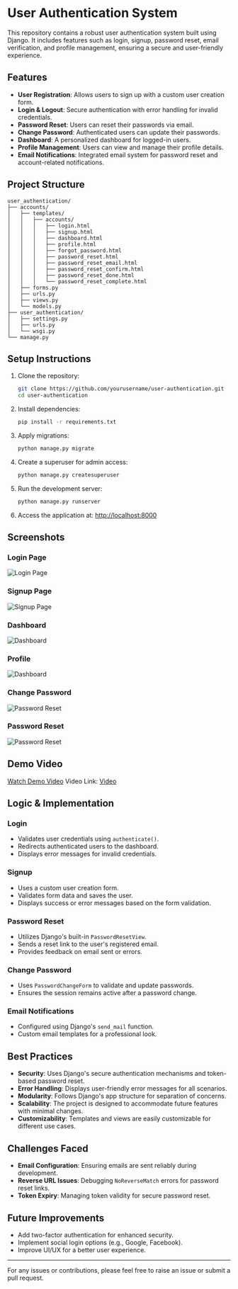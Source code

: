 # User Authentication System

This repository contains a robust user authentication system built using Django. It includes features such as login, signup, password reset, email verification, and profile management, ensuring a secure and user-friendly experience.

## Features

- **User Registration**: Allows users to sign up with a custom user creation form.
- **Login & Logout**: Secure authentication with error handling for invalid credentials.
- **Password Reset**: Users can reset their passwords via email.
- **Change Password**: Authenticated users can update their passwords.
- **Dashboard**: A personalized dashboard for logged-in users.
- **Profile Management**: Users can view and manage their profile details.
- **Email Notifications**: Integrated email system for password reset and account-related notifications.

## Project Structure

```
user_authentication/
├── accounts/
│   ├── templates/
│   │   ├── accounts/
│   │   │   ├── login.html
│   │   │   ├── signup.html
│   │   │   ├── dashboard.html
│   │   │   ├── profile.html
│   │   │   ├── forgot_password.html
│   │   │   ├── password_reset.html
│   │   │   ├── password_reset_email.html
│   │   │   ├── password_reset_confirm.html
│   │   │   ├── password_reset_done.html
│   │   │   └── password_reset_complete.html
│   ├── forms.py
│   ├── urls.py
│   ├── views.py
│   └── models.py
├── user_authentication/
│   ├── settings.py
│   ├── urls.py
│   └── wsgi.py
└── manage.py
```

## Setup Instructions

1. Clone the repository:
   ```bash
   git clone https://github.com/yourusername/user-authentication.git
   cd user-authentication
   ```

2. Install dependencies:
   ```bash
   pip install -r requirements.txt
   ```

3. Apply migrations:
   ```bash
   python manage.py migrate
   ```

4. Create a superuser for admin access:
   ```bash
   python manage.py createsuperuser
   ```

5. Run the development server:
   ```bash
   python manage.py runserver
   ```

6. Access the application at:
   [http://localhost:8000](http://localhost:8000)

## Screenshots

### Login Page
![Login Page](screenshots/login.png)

### Signup Page
![Signup Page](screenshots/signup.png)

### Dashboard
![Dashboard](screenshots/dashboard.png)

### Profile
![Dashboard](screenshots/profile.png)

### Change Password
![Password Reset](screenshots/change_password.png)

### Password Reset
![Password Reset](screenshots/reset-password.png)

## Demo Video

[Watch Demo Video](screenshots/User_Authentication_System.mp4)
Video Link: [Video](https://drive.google.com/drive/folders/1c05Lrp7xh2w1zH_YIQzau9KL10EhvhZR?usp=sharing)

## Logic & Implementation

### Login
- Validates user credentials using `authenticate()`.
- Redirects authenticated users to the dashboard.
- Displays error messages for invalid credentials.

### Signup
- Uses a custom user creation form.
- Validates form data and saves the user.
- Displays success or error messages based on the form validation.

### Password Reset
- Utilizes Django's built-in `PasswordResetView`.
- Sends a reset link to the user's registered email.
- Provides feedback on email sent or errors.

### Change Password
- Uses `PasswordChangeForm` to validate and update passwords.
- Ensures the session remains active after a password change.

### Email Notifications
- Configured using Django's `send_mail` function.
- Custom email templates for a professional look.

## Best Practices

- **Security**: Uses Django's secure authentication mechanisms and token-based password reset.
- **Error Handling**: Displays user-friendly error messages for all scenarios.
- **Modularity**: Follows Django's app structure for separation of concerns.
- **Scalability**: The project is designed to accommodate future features with minimal changes.
- **Customizability**: Templates and views are easily customizable for different use cases.

## Challenges Faced

- **Email Configuration**: Ensuring emails are sent reliably during development.
- **Reverse URL Issues**: Debugging `NoReverseMatch` errors for password reset links.
- **Token Expiry**: Managing token validity for secure password reset.

## Future Improvements

- Add two-factor authentication for enhanced security.
- Implement social login options (e.g., Google, Facebook).
- Improve UI/UX for a better user experience.


---

For any issues or contributions, please feel free to raise an issue or submit a pull request.

